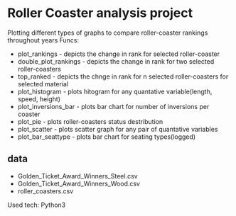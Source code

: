 # Roller Coaster analysis project
Plotting different types of graphs to compare roller-coaster rankings throughout years
Funcs:
* plot_rankings - depicts the change in rank for selected roller-coaster
* double_plot_rankings - depicts the change in rank for two selected roller-coasters
* top_ranked - depicts the chnge in rank for n selected roller-coasters for selected material
* plot_histogram - plots hitogram for any quantative variable(length, speed, height)
* plot_inversions_bar - plots bar chart for number of inversions per coaster
* plot_pie - plots roller-coasters status destribution
* plot_scatter - plots scatter graph for any pair of quantative variables
* plot_bar_seattype - plots bar chart for seating types(logged)

## data
* Golden_Ticket_Award_Winners_Steel.csv
* Golden_Ticket_Award_Winners_Wood.csv
* roller_coasters.csv

Used tech: Python3
